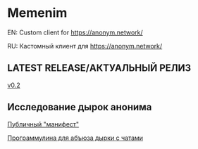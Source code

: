 # Memenim
EN: Custom client for https://anonym.network/

RU: Кастомный клиент для https://anonym.network/

## LATEST RELEASE/АКТУАЛЬНЫЙ РЕЛИЗ
[v0.2](https://github.com/D1ckRider/MEMENIM_Feedback/releases/tag/v0.02.01a)

## Исследование дырок анонима
[Публичный "манифест"](https://gist.github.com/D1ckRider/9046519c03b45d314388a1dfcffb77c4)

[Программулина для абъюза дырки с чатами](https://github.com/MEMENIM-Project/MEMENIM-Public/releases/tag/judgmentTool)
